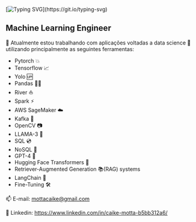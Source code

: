 [![Typing SVG](https://readme-typing-svg.demolab.com?font=Fira+Code&pause=1000&color=16CBF7&width=435&lines=Hi%2C%F0%9F%91%8B+I'm+Caike+Motta;Welcome+to+my+profile!)](https://git.io/typing-svg)
##                                                                              Machine Learning Engineer

🔭 Atualmente estou trabalhando com aplicações voltadas a data science 🧠 utilizando principalmente as seguintes ferramentas:

- Pytorch 💥
- Tensorflow 📈
- Yolo 🆙
- Pandas 👨‍💻
- River ⛵
- Spark ⚡
- AWS SageMaker ☁️
- Kafka 💾
- OpenCV 📷
- LLAMA-3 🦙
- SQL 💿
- NoSQL 📀 
- GPT-4 🤖
- Hugging Face Transformers 🤗
- Retriever-Augmented Generation 📚(RAG) systems
- LangChain 🔗
- Fine-Tuning 🛠️

📫 E-mail: mottacaike@gmail.com

🤵 Linkedin: https://www.linkedin.com/in/caike-motta-b5bb312a6/


